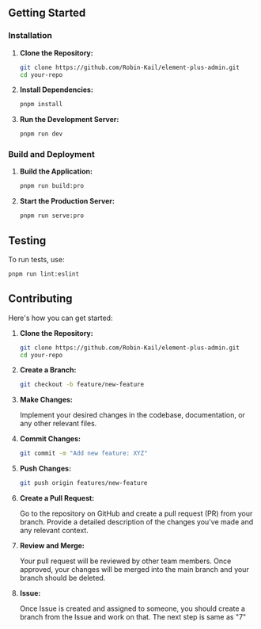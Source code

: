 ## Getting Started

### Installation

1. **Clone the Repository:**

   ```bash
   git clone https://github.com/Robin-Kail/element-plus-admin.git
   cd your-repo
   ```

2. **Install Dependencies:**

   ```bash
   pnpm install
   ```

3. **Run the Development Server:**

   ```bash
   pnpm run dev
   ```

### Build and Deployment

1. **Build the Application:**

   ```bash
   pnpm run build:pro
   ```

2. **Start the Production Server:**

   ```bash
   pnpm run serve:pro
   ```

## Testing

To run tests, use:

```bash
pnpm run lint:eslint
```

## Contributing

Here's how you can get started:

1. **Clone the Repository:**

   ```bash
   git clone https://github.com/Robin-Kail/element-plus-admin.git
   cd your-repo
   ```

2. **Create a Branch:**

   ```bash
   git checkout -b feature/new-feature
   ```

3. **Make Changes:**

   Implement your desired changes in the codebase, documentation, or any other relevant files.

4. **Commit Changes:**

   ```bash
   git commit -m "Add new feature: XYZ"
   ```

5. **Push Changes:**

   ```bash
   git push origin features/new-feature
   ```

6. **Create a Pull Request:**

   Go to the repository on GitHub and create a pull request (PR) from your branch. Provide a detailed description of the changes you've made and any relevant context.

7. **Review and Merge:**

   Your pull request will be reviewed by other team members. Once approved, your changes will be merged into the main branch and your branch should be deleted.

8. **Issue:**

   Once Issue is created and assigned to someone, you should create a branch from the Issue and work on that. The next step is same as "7"
